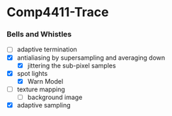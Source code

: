 # Comp4411-Trace

### Bells and Whistles

- [ ] adaptive termination
- [x] antialiasing by supersampling and averaging down
    - [x] jittering the sub-pixel samples
- [x] spot lights
    - [x] Warn Model
- [ ] texture mapping
    - [ ] background image
- [x] adaptive sampling